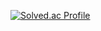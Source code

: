 [![Solved.ac Profile](http://mazassumnida.wtf/api/generate_badge?boj=shinabro0131)](https://solved.ac/shinabro0131)
